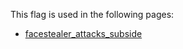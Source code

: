 This flag is used in the following pages:
 - [facestealer_attacks_subside](../events/facestealer_attacks_subside.md)
